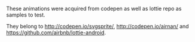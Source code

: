 These animations were acquired from codepen as well as lottie repo as samples to test.

They belong to http://codepen.io/svgsprite/, http://codepen.io/airnan/ and https://github.com/airbnb/lottie-android.